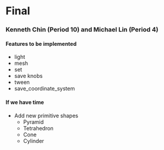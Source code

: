 # Final
### Kenneth Chin (Period 10) and Michael Lin (Period 4)

#### Features to be implemented
- light
- mesh
- set
- save knobs
- tween
- save_coordinate_system
#### If we have time
- Add new primitive shapes
    - Pyramid
    - Tetrahedron
    - Cone
    - Cylinder
